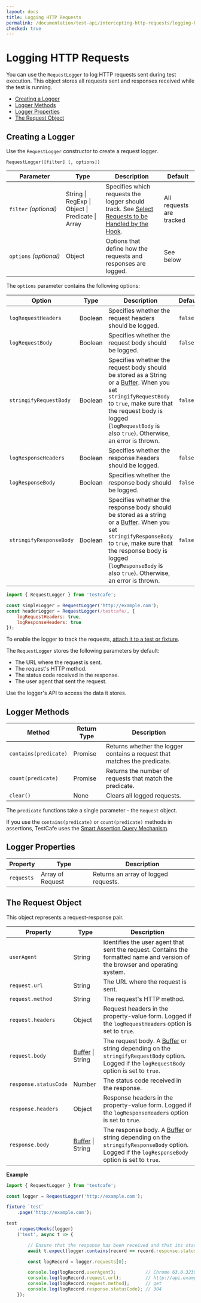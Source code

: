 ```yaml
---
layout: docs
title: Logging HTTP Requests
permalink: /documentation/test-api/intercepting-http-requests/logging-http-requests.html
checked: true
---
```

# Logging HTTP Requests

You can use the `RequestLogger` to log HTTP requests sent during test execution. This object stores all requests sent and responses received while the test is running.

* [Creating a Logger](#creating-a-logger)
* [Logger Methods](#logger-methods)
* [Logger Properties](#logger-properties)
* [The Request Object](#the-request-object)

## Creating a Logger

Use the `RequestLogger` constructor to create a request logger.

```text
RequestLogger([filter] [, options])
```

Parameter    | Type | Description | Default
------------ | ---- | ----------- | --------
`filter`&#160;*(optional)*  | String &#124; RegExp &#124; Object &#124; Predicate &#124; Array | Specifies which requests the logger should track. See [Select Requests to be Handled by the Hook](select-requests-to-be-handled-by-the-hook.md). | All requests are tracked
`options`&#160;*(optional)* | Object | Options that define how the requests and responses are logged. | See below

The `options` parameter contains the following options:

Option | Type | Description   | Default
------ | ---- | ------------- | ---------
`logRequestHeaders` | Boolean | Specifies whether the request headers should be logged. | `false`
`logRequestBody` | Boolean | Specifies whether the request body should be logged. | `false`
`stringifyRequestBody` | Boolean | Specifies whether the request body should be stored as a String or a [Buffer](https://nodejs.org/api/buffer.html). When you set `stringifyRequestBody` to `true`, make sure that the request body is logged (`logRequestBody` is also `true`). Otherwise, an error is thrown. | `false`
`logResponseHeaders` | Boolean | Specifies whether the response headers should be logged. | `false`
`logResponseBody` | Boolean | Specifies whether the response body should be logged. | `false`
`stringifyResponseBody` | Boolean | Specifies whether the response body should be stored as a string or a [Buffer](https://nodejs.org/api/buffer.html). When you set `stringifyResponseBody` to `true`, make sure that the response body is logged (`logResponseBody` is also `true`). Otherwise, an error is thrown. | `false`

```js
import { RequestLogger } from 'testcafe';

const simpleLogger = RequestLogger('http://example.com');
const headerLogger = RequestLogger(/testcafe/, {
    logRequestHeaders: true,
    logResponseHeaders: true
});
```

To enable the logger to track the requests, [attach it to a test or fixture](attaching-hooks-to-tests-and-fixtures.md).

The `RequestLogger` stores the following parameters by default:

* The URL where the request is sent.
* The request's HTTP method.
* The status code received in the response.
* The user agent that sent the request.

Use the logger's API to access the data it stores.

## Logger Methods

Method | Return Type | Description
------ | ----------- | -------------
`contains(predicate)` | Promise | Returns whether the logger contains a request that matches the predicate.
`count(predicate)`    | Promise | Returns the number of requests that match the predicate.
`clear()`             | None    | Clears all logged requests.

The `predicate` functions take a single parameter - the `Request` object.

If you use the `contains(predicate)` or `count(predicate)` methods in assertions, TestCafe uses the [Smart Assertion Query Mechanism](../assertions/README.md#smart-assertion-query-mechanism).

## Logger Properties

Property | Type | Description
-------- | ---- | -----------
`requests` | Array of Request | Returns an array of logged requests.

## The Request Object

This object represents a request-response pair.

Property | Type | Description
-------- | ---- | -----------
`userAgent`  | String | Identifies the user agent that sent the request. Contains the formatted name and version of the browser and operating system.
`request.url`    | String | The URL where the request is sent.
`request.method`     | String | The request's HTTP method.
`request.headers`    | Object | Request headers in the property-value form. Logged if the `logRequestHeaders` option is set to `true`.
`request.body`    | [Buffer](https://nodejs.org/api/buffer.html) &#124; String | The request body. A [Buffer](https://nodejs.org/api/buffer.html) or string depending on the `stringifyRequestBody` option. Logged if the `logRequestBody` option is set to `true`.
`response.statusCode` | Number | The status code received in the response.
`response.headers`    | Object | Response headers in the property-value form. Logged if the `logResponseHeaders` option is set to `true`.
`response.body`    | [Buffer](https://nodejs.org/api/buffer.html) &#124; String | The response body. A [Buffer](https://nodejs.org/api/buffer.html) or string depending on the `stringifyResponseBody` option. Logged if the `logResponseBody` option is set to `true`.

**Example**

```js
import { RequestLogger } from 'testcafe';

const logger = RequestLogger('http://example.com');

fixture `test`
    .page('http://example.com');

test
    .requestHooks(logger)
    ('test', async t => {

        // Ensure that the response has been received and that its status code is 200.
        await t.expect(logger.contains(record => record.response.statusCode === 200)).ok();

        const logRecord = logger.requests[0];

        console.log(logRecord.userAgent);           // Chrome 63.0.3239 / Windows 8.1.0.0
        console.log(logRecord.request.url);         // http://api.example.com
        console.log(logRecord.request.method);      // get
        console.log(logRecord.response.statusCode); // 304
    });
```